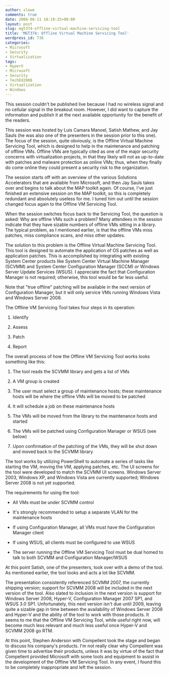 ```yaml
---
author: slowe
comments: true
date: 2008-06-11 18:19:25+00:00
layout: post
slug: mgt374-offline-virtual-machine-servicing-tool
title: 'MGT374: Offline Virtual Machine Servicing Tool'
wordpress_id: 736
categories:
- Microsoft
- Security
- Virtualization
tags:
- HyperV
- Microsoft
- Security
- TechEd2008
- Virtualization
- Windows
---
```


This session couldn't be published live because I had no wireless signal and no cellular signal in the breakout room. However, I did want to capture the information and publish it at the next available opportunity for the benefit of the readers.

This session was hosted by Luis Camara Manoel, Satish Mathew, and Jay Sauls (he was also one of the presenters in the session prior to this one). The focus of the session, quite obviously, is the Offline Virtual Machine Servicing Tool, which is designed to help in the maintenance and patching of offline VMs. Offline VMs are typically cited as one of the major security concerns with virtualization projects, in that they likely will not as up-to-date with patches and malware protection as online VMs; thus, when they finally do come online they could present a security risk to the organization.

The session starts off with an overview of the various Solutions Accelerators that are available from Microsoft, and then Jay Sauls takes over and begins to talk about the MAP toolkit again. Of course, I've just finished an extensive session on the MAP toolkit, so this is completely redundant and absolutely useless for me. I tuned him out until the session changed focus again to the Offline VM Servicing Tool.

When the session switches focus back to the Servicing Tool, the question is asked: Why are offline VMs such a problem? Many attendees in the session indicate that they have sizable numbers of offline VMs sitting in a library. The typical problem, as I mentioned earlier, is that the offline VMs miss patches, miss compliance scans, and miss other updates.

The solution to this problem is the Offline Virtual Machine Servicing Tool. This tool is designed to automate the application of OS patches as well as application patches. This is accomplished by integrating with existing System Center products like System Center Virtual Machine Manager (SCVMM) and System Center Configuration Manager (SCCM) _or_ Windows Server Update Services (WSUS). I appreciate the fact that Configuration Manager is not required; otherwise, this tool would be far less useful.

Note that "true offline" patching will be available in the next version of Configuration Manager, but it will only service VMs running Windows Vista and Windows Server 2008.

The Offline VM Servicing Tool takes four steps in its operation:

1. Identify

2. Assess

3. Patch

4. Report

The overall process of how the Offline VM Servicing Tool works looks something like this:

1. The tool reads the SCVMM library and gets a list of VMs

2. A VM group is created

3. The user must select a group of maintenance hosts; these maintenance hosts will be where the offline VMs will be moved to be patched

4. It will schedule a job on these maintenance hosts

5. The VMs will be moved from the library to the maintenance hosts and started

6. The VMs will be patched using Configuration Manager or WSUS (see below)

7. Upon confirmation of the patching of the VMs, they will be shut down and moved back to the SCVMM library

The tool works by utilizing PowerShell to automate a series of tasks like starting the VM, moving the VM, applying patches, etc. The UI screens for the tool were developed to match the SCVMM UI screens. Windows Server 2003, Windows XP, and Windows Vista are currently supported; Windows Server 2008 is not yet supported.

The requirements for using the tool:

* All VMs must be under SCVMM control

* It's strongly recommended to setup a separate VLAN for the maintenance hosts

* If using Configuration Manager, all VMs must have the Configuration Manager client

* If using WSUS, all clients must be configured to use WSUS

* The server running the Offline VM Servicing Tool must be dual homed to talk to both SCVMM and Configuration Manager/WSUS

At this point Satish, one of the presenters, took over with a demo of the tool. As mentioned earlier, the tool looks and acts a lot like SCVMM.

The presentation consistently referenced SCVMM 2007, the currently shipping version; support for SCVMM 2008 will be included in the next version of the tool. Also slated to inclusion in the next version is support for Windows Server 2008, Hyper-V, Configuration Manager 2007 SP1, and WSUS 3.0 SP1. Unfortunately, this next version isn't due until 2009, leaving quite a sizable gap in time between the availability of Windows Server 2008 and Hyper-V and the ability of the tool to work with those products. It seems to me that the Offline VM Servicing Tool, while useful right now, will become much less relevant and much less useful once Hyper-V and SCVMM 2008 go RTM.

At this point, Stephen Anderson with Compellent took the stage and began to discuss his company's products. I'm not really clear why Compellent was given time to advertise their products, unless it was by virtue of the fact that Compellent provided Microsoft with some tools and equipment to assist in the development of the Offline VM Servicing Tool. In any event, I found this to be completely inappropriate and left the session.
